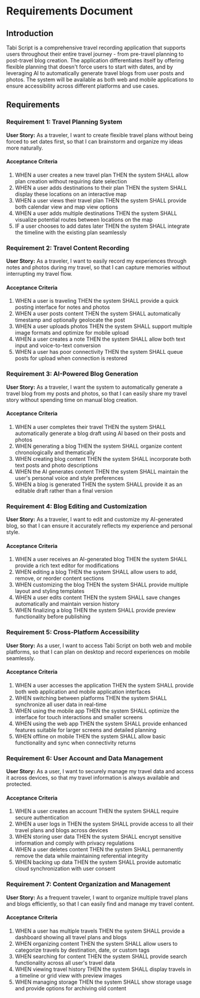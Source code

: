 # Requirements Document

## Introduction

Tabi Script is a comprehensive travel recording application that supports users throughout their entire travel journey - from pre-travel planning to post-travel blog creation. The application differentiates itself by offering flexible planning that doesn't force users to start with dates, and by leveraging AI to automatically generate travel blogs from user posts and photos. The system will be available as both web and mobile applications to ensure accessibility across different platforms and use cases.

## Requirements

### Requirement 1: Travel Planning System

**User Story:** As a traveler, I want to create flexible travel plans without being forced to set dates first, so that I can brainstorm and organize my ideas more naturally.

#### Acceptance Criteria

1. WHEN a user creates a new travel plan THEN the system SHALL allow plan creation without requiring date selection
2. WHEN a user adds destinations to their plan THEN the system SHALL display these locations on an interactive map
3. WHEN a user views their travel plan THEN the system SHALL provide both calendar view and map view options
4. WHEN a user adds multiple destinations THEN the system SHALL visualize potential routes between locations on the map
5. IF a user chooses to add dates later THEN the system SHALL integrate the timeline with the existing plan seamlessly

### Requirement 2: Travel Content Recording

**User Story:** As a traveler, I want to easily record my experiences through notes and photos during my travel, so that I can capture memories without interrupting my travel flow.

#### Acceptance Criteria

1. WHEN a user is traveling THEN the system SHALL provide a quick posting interface for notes and photos
2. WHEN a user posts content THEN the system SHALL automatically timestamp and optionally geolocate the post
3. WHEN a user uploads photos THEN the system SHALL support multiple image formats and optimize for mobile upload
4. WHEN a user creates a note THEN the system SHALL allow both text input and voice-to-text conversion
5. WHEN a user has poor connectivity THEN the system SHALL queue posts for upload when connection is restored

### Requirement 3: AI-Powered Blog Generation

**User Story:** As a traveler, I want the system to automatically generate a travel blog from my posts and photos, so that I can easily share my travel story without spending time on manual blog creation.

#### Acceptance Criteria

1. WHEN a user completes their travel THEN the system SHALL automatically generate a blog draft using AI based on their posts and photos
2. WHEN generating a blog THEN the system SHALL organize content chronologically and thematically
3. WHEN creating blog content THEN the system SHALL incorporate both text posts and photo descriptions
4. WHEN the AI generates content THEN the system SHALL maintain the user's personal voice and style preferences
5. WHEN a blog is generated THEN the system SHALL provide it as an editable draft rather than a final version

### Requirement 4: Blog Editing and Customization

**User Story:** As a traveler, I want to edit and customize my AI-generated blog, so that I can ensure it accurately reflects my experience and personal style.

#### Acceptance Criteria

1. WHEN a user receives an AI-generated blog THEN the system SHALL provide a rich text editor for modifications
2. WHEN editing a blog THEN the system SHALL allow users to add, remove, or reorder content sections
3. WHEN customizing the blog THEN the system SHALL provide multiple layout and styling templates
4. WHEN a user edits content THEN the system SHALL save changes automatically and maintain version history
5. WHEN finalizing a blog THEN the system SHALL provide preview functionality before publishing

### Requirement 5: Cross-Platform Accessibility

**User Story:** As a user, I want to access Tabi Script on both web and mobile platforms, so that I can plan on desktop and record experiences on mobile seamlessly.

#### Acceptance Criteria

1. WHEN a user accesses the application THEN the system SHALL provide both web application and mobile application interfaces
2. WHEN switching between platforms THEN the system SHALL synchronize all user data in real-time
3. WHEN using the mobile app THEN the system SHALL optimize the interface for touch interactions and smaller screens
4. WHEN using the web app THEN the system SHALL provide enhanced features suitable for larger screens and detailed planning
5. WHEN offline on mobile THEN the system SHALL allow basic functionality and sync when connectivity returns

### Requirement 6: User Account and Data Management

**User Story:** As a user, I want to securely manage my travel data and access it across devices, so that my travel information is always available and protected.

#### Acceptance Criteria

1. WHEN a user creates an account THEN the system SHALL require secure authentication
2. WHEN a user logs in THEN the system SHALL provide access to all their travel plans and blogs across devices
3. WHEN storing user data THEN the system SHALL encrypt sensitive information and comply with privacy regulations
4. WHEN a user deletes content THEN the system SHALL permanently remove the data while maintaining referential integrity
5. WHEN backing up data THEN the system SHALL provide automatic cloud synchronization with user consent

### Requirement 7: Content Organization and Management

**User Story:** As a frequent traveler, I want to organize multiple travel plans and blogs efficiently, so that I can easily find and manage my travel content.

#### Acceptance Criteria

1. WHEN a user has multiple travels THEN the system SHALL provide a dashboard showing all travel plans and blogs
2. WHEN organizing content THEN the system SHALL allow users to categorize travels by destination, date, or custom tags
3. WHEN searching for content THEN the system SHALL provide search functionality across all user's travel data
4. WHEN viewing travel history THEN the system SHALL display travels in a timeline or grid view with preview images
5. WHEN managing storage THEN the system SHALL show storage usage and provide options for archiving old content
